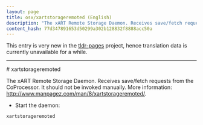 ```yaml
---
layout: page
title: osx/xartstorageremoted (English)
description: "The xART Remote Storage Daemon. Receives save/fetch requests from the CoProcessor."
content_hash: 77d347891653d50299a302b128832f8888acc50a
---
```


This entry is very new in the [tldr-pages](https://github.com/tldr-pages/tldr) project, hence translation data is currently unavailable for a while.

<hr># xartstorageremoted

The xART Remote Storage Daemon. Receives save/fetch requests from the CoProcessor.
It should not be invoked manually.
More information: <http://www.manpagez.com/man/8/xartstorageremoted/>.

- Start the daemon:

`xartstorageremoted`
